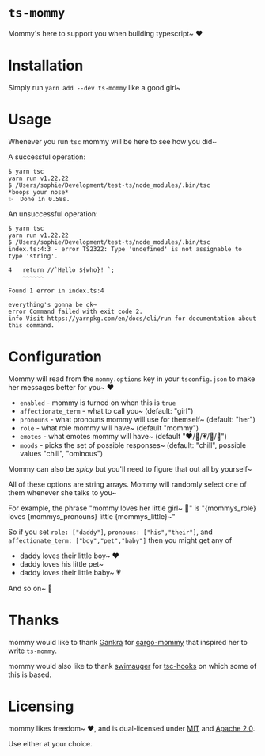 # `ts-mommy`

Mommy's here to support you when building typescript~ ❤️

# Installation

Simply run `yarn add --dev ts-mommy` like a good girl~

# Usage

Whenever you run `tsc` mommy will be here to see how you did~

A successful operation:
```
$ yarn tsc
yarn run v1.22.22
$ /Users/sophie/Development/test-ts/node_modules/.bin/tsc
*boops your nose*
✨  Done in 0.58s.
```

An unsuccessful operation:
```
$ yarn tsc
yarn run v1.22.22
$ /Users/sophie/Development/test-ts/node_modules/.bin/tsc
index.ts:4:3 - error TS2322: Type 'undefined' is not assignable to type 'string'.

4   return //`Hello ${who}! `;
    ~~~~~~

Found 1 error in index.ts:4

everything's gonna be ok~
error Command failed with exit code 2.
info Visit https://yarnpkg.com/en/docs/cli/run for documentation about this command.
```

# Configuration

Mommy will read from the `mommy.options` key in your `tsconfig.json` to make her messages better for you~ ❤️

* `enabled` - mommy is turned on when this is `true`
* `affectionate_term` - what to call you~ (default: "girl")
* `pronouns` - what pronouns mommy will use for themself~ (default: "her")
* `role` - what role mommy will have~ (default "mommy")
* `emotes` - what emotes mommy will have~ (default "❤️/💖/💗/💓/💞")
* `moods` - picks the set of possible responses~ (default: "chill", possible values "chill", "ominous")

Mommy can also be _spicy_ but you'll need to figure that out all by yourself~

All of these options are string arrays. Mommy will randomly select one of them whenever she talks to you~

For example, the phrase "mommy loves her little girl~ 💞" is "{mommys_role} loves {mommys_pronouns} little {mommys_little}~"

So if you set `role: ["daddy"]`, `pronouns: ["his","their"]`, and `affectionate_term: ["boy","pet","baby"]` then you might get any of

* daddy loves their little boy~ ❤️
* daddy loves his little pet~
* daddy loves their little baby~ 💗

And so on~ 💓

# Thanks

mommy would like to thank [Gankra](https://github.com/Gankra) for [cargo-mommy](https://github.com/Gankra/cargo-mommy) that inspired her to write `ts-mommy`.

mommy would also like to thank [swimauger](https://github.com/swimauger) for [tsc-hooks](https://github.com/swimauger/tsc-hooks) on which some of this is based.

# Licensing
mommy likes freedom~ ❤️, and is dual-licensed under [MIT](LICENSE-MIT) and [Apache 2.0](LICENSE-APACHE).

Use either at your choice.
